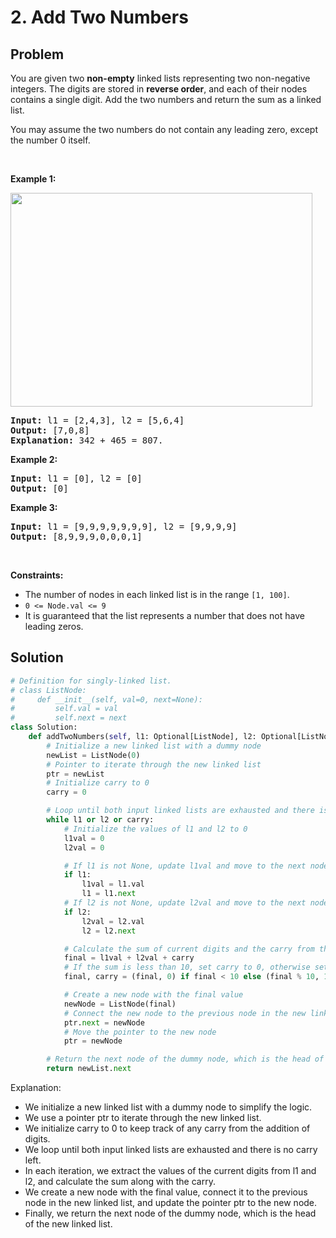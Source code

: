 # 2. Add Two Numbers

## Problem

<p>You are given two <strong>non-empty</strong> linked lists representing two non-negative integers. The digits are stored in <strong>reverse order</strong>, and each of their nodes contains a single digit. Add the two numbers and return the sum&nbsp;as a linked list.</p>

<p>You may assume the two numbers do not contain any leading zero, except the number 0 itself.</p>

<p>&nbsp;</p>
<p><strong class="example">Example 1:</strong></p>
<img alt="" src="https://assets.leetcode.com/uploads/2020/10/02/addtwonumber1.jpg" style="width: 483px; height: 342px;" />
<pre>
<strong>Input:</strong> l1 = [2,4,3], l2 = [5,6,4]
<strong>Output:</strong> [7,0,8]
<strong>Explanation:</strong> 342 + 465 = 807.
</pre>

<p><strong class="example">Example 2:</strong></p>

<pre>
<strong>Input:</strong> l1 = [0], l2 = [0]
<strong>Output:</strong> [0]
</pre>

<p><strong class="example">Example 3:</strong></p>

<pre>
<strong>Input:</strong> l1 = [9,9,9,9,9,9,9], l2 = [9,9,9,9]
<strong>Output:</strong> [8,9,9,9,0,0,0,1]
</pre>

<p>&nbsp;</p>
<p><strong>Constraints:</strong></p>

<ul>
    <li>The number of nodes in each linked list is in the range <code>[1, 100]</code>.</li>
    <li><code>0 &lt;= Node.val &lt;= 9</code></li>
    <li>It is guaranteed that the list represents a number that does not have leading zeros.</li>
</ul>

## Solution

```python
# Definition for singly-linked list.
# class ListNode:
#     def __init__(self, val=0, next=None):
#         self.val = val
#         self.next = next
class Solution:
    def addTwoNumbers(self, l1: Optional[ListNode], l2: Optional[ListNode]) -> Optional[ListNode]:
        # Initialize a new linked list with a dummy node
        newList = ListNode(0)
        # Pointer to iterate through the new linked list
        ptr = newList
        # Initialize carry to 0
        carry = 0

        # Loop until both input linked lists are exhausted and there is no carry
        while l1 or l2 or carry:
            # Initialize the values of l1 and l2 to 0
            l1val = 0
            l2val = 0

            # If l1 is not None, update l1val and move to the next node
            if l1:
                l1val = l1.val
                l1 = l1.next
            # If l2 is not None, update l2val and move to the next node
            if l2:
                l2val = l2.val
                l2 = l2.next

            # Calculate the sum of current digits and the carry from the previous iteration
            final = l1val + l2val + carry
            # If the sum is less than 10, set carry to 0, otherwise set carry to 1 and take the modulo
            final, carry = (final, 0) if final < 10 else (final % 10, 1)

            # Create a new node with the final value
            newNode = ListNode(final)
            # Connect the new node to the previous node in the new linked list
            ptr.next = newNode
            # Move the pointer to the new node
            ptr = newNode

        # Return the next node of the dummy node, which is the head of the new linked list
        return newList.next
```

Explanation:

- We initialize a new linked list with a dummy node to simplify the logic.
- We use a pointer ptr to iterate through the new linked list.
- We initialize carry to 0 to keep track of any carry from the addition of digits.
- We loop until both input linked lists are exhausted and there is no carry left.
- In each iteration, we extract the values of the current digits from l1 and l2, and calculate the sum along with the carry.
- We create a new node with the final value, connect it to the previous node in the new linked list, and update the pointer ptr to the new node.
- Finally, we return the next node of the dummy node, which is the head of the new linked list.

